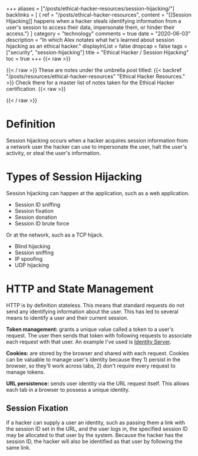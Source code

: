+++
aliases = ["/posts/ethical-hacker-resources/session-hijacking/"]
backlinks = [
{ ref = "/posts/ethical-hacker-resources", content = "[[Session Hijacking]] happens when a hacker steals identifying information from a user's session to access their data, impersonate them, or hinder their access."}
]
category = "technology"
comments = true
date = "2020-06-03"
description = "In which Alex notates what he's learned about session hijacking as an ethical hacker."
displayInList = false
dropcap = false
tags = ["security", "session-hijacking"]
title = "Ethical Hacker / Session Hijacking"
toc = true
+++
{{< raw >}}<p class="muted-text">{{< / raw >}}
These are notes under the umbrella post titled: {{< backref "/posts/resources/ethical-hacker-resources" "Ethical Hacker Resources." >}} Check there for a master list of notes taken for the Ethical Hacker certification.
{{< raw >}}</p>{{< / raw >}}

# Definition

Session hijacking occurs when a hacker acquires session information from a network user the hacker can use to impersonate the user, halt the user's activity, or steal the user's information.

# Types of Session Hijacking

Session hijacking can happen at the application, such as a web application.

- Session ID sniffing
- Session fixation
- Session donation
- Session ID brute force

Or at the network, such as a TCP hijack.

- Blind hijacking
- Session sniffing
- IP spoofing
- UDP hijacking

# HTTP and State Management

HTTP is by definition stateless. This means that standard requests do not send any identifying information about the user. This has led to several means to identify a user and their current session.

**Token management:** grants a unique value called a token to a user's request. The user then sends that token with following requests to associate each request with that user. An example I've used is [Identity Server]("https://identityserver.io/").

**Cookies:** are stored by the browser and shared with each request. Cookies can be valuable to manage user's identity because they 1) persist in the browser, so they'll work across tabs, 2) don't require every request to manage tokens.

**URL persistence:** sends user identity via the URL request itself. This allows each tab in a browser to possess a unique identity.

## Session Fixation

If a hacker can supply a user an identity, such as passing them a link with the session ID set in the URL, and the user logs in, the specified session ID may be allocated to that user by the system. Because the hacker has the session ID, the hacker will also be identified as that user by following the same link.
